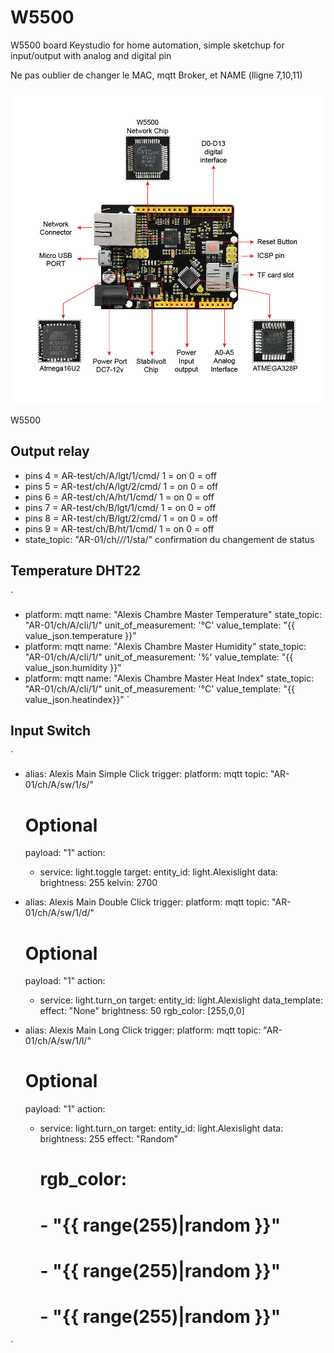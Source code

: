 # W5500
W5500 board Keystudio for home automation, simple sketchup for input/output with analog and digital pin

Ne pas oublier de changer le MAC, mqtt Broker, et NAME (lligne 7,10,11)


![Alt text](W5500.jpg?raw=true "Pinout")

W5500
## Output relay
- pins 4 = AR-test/ch/A/lgt/1/cmd/  1 = on 0 = off
- pins 5 = AR-test/ch/A/lgt/2/cmd/  1 = on 0 = off
- pins 6 = AR-test/ch/A/ht/1/cmd/  1 = on 0 = off
- pins 7 = AR-test/ch/B/lgt/1/cmd/  1 = on 0 = off
- pins 8 = AR-test/ch/B/lgt/2/cmd/  1 = on 0 = off
- pins 9 = AR-test/ch/B/ht/1/cmd/  1 = on 0 = off
- state_topic: "AR-01/ch/*/*/1/sta/" confirmation du changement de status

## Temperature DHT22
`
- platform: mqtt
name: "Alexis Chambre Master Temperature"
state_topic: "AR-01/ch/A/cli/1/"
unit_of_measurement: '°C'
value_template: "{{ value_json.temperature }}"
- platform: mqtt
name: "Alexis Chambre Master Humidity"
state_topic: "AR-01/ch/A/cli/1/"
unit_of_measurement: '%'
value_template: "{{ value_json.humidity }}"
- platform: mqtt
name: "Alexis Chambre Master Heat Index"
state_topic: "AR-01/ch/A/cli/1/"
unit_of_measurement: '°C'
value_template: "{{ value_json.heatindex}}"
`
## Input Switch 
`
- alias: Alexis Main Simple Click
  trigger:
    platform: mqtt
    topic: "AR-01/ch/A/sw/1/s/"
    # Optional
    payload: "1"
  action:
    - service: light.toggle
      target:
        entity_id: light.Alexislight
      data:
        brightness: 255
        kelvin: 2700

- alias: Alexis Main Double Click
  trigger:
    platform: mqtt
    topic: "AR-01/ch/A/sw/1/d/"
    # Optional
    payload: "1"
  action:
    - service: light.turn_on
      target:
        entity_id: light.Alexislight
      data_template:
        effect: "None"
        brightness: 50
        rgb_color: [255,0,0]

- alias: Alexis Main Long Click
  trigger:
    platform: mqtt
    topic: "AR-01/ch/A/sw/1/l/"
    # Optional
    payload: "1"
  action:
    - service: light.turn_on
      target:
        entity_id: light.Alexislight
      data:
        brightness: 255
        effect: "Random"
        # rgb_color:
        #   - "{{ range(255)|random }}"
        #   - "{{ range(255)|random }}"
        #   - "{{ range(255)|random }}"
`